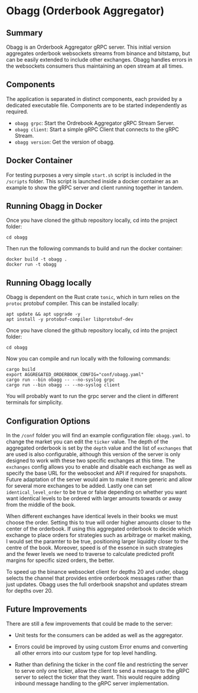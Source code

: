 # Obagg (Orderbook Aggregator)

## Summary

Obagg is an Orderbook Aggregator gRPC server. This initial version aggregates
orderbook websockets streams from binance and bitstamp, but can be easily
extended to include other exchanges. Obagg handles errors in the websockets
consumers thus maintaining an open stream at all times.

## Components

The application is separated in distinct components, each provided by a
dedicated executable file. Components are to be started independently as
required.

- `obagg grpc`: Start the Ordrebook Aggregator gRPC Stream Server.
- `obagg client`: Start a simple gRPC Client that connects to the gRPC Stream.
- `obagg version`: Get the version of obagg.


## Docker Container

For testing purposes a very simple `start.sh` script is included in the
`/scripts` folder. This script is launched inside a docker container as an
example to show the gRPC server and client running together in tandem.

## Running Obagg in Docker

Once you have cloned the github repository locally, cd into the project folder:

```cd obagg```

Then run the following commands to build and run the docker container:

```
docker build -t obagg .
docker run -t obagg
```

## Running Obagg locally

Obagg is dependent on the Rust crate `tonic`, which in turn relies on the
`protoc` protobuf compiler. This can be installed locally:

```
apt update && apt upgrade -y
apt install -y protobuf-compiler libprotobuf-dev
```

Once you have cloned the github repository locally, cd into the project folder:

```cd obagg```

Now you can compile and run locally with the following commands:
```
cargo build
export AGGREGATED_ORDERBOOK_CONFIG="conf/obagg.yaml"
cargo run --bin obagg -- --no-syslog grpc
cargo run --bin obagg -- --no-syslog client
```

You will probably want to run the grpc server and the client in different
terminals for simplicity.


## Configuration Options

In the `/conf` folder you will find an example configuration file: `obagg.yaml`.
to change the market you can edit the `ticker` value. The depth of the
aggregated orderbook is set by the `depth` value and the list of `exchanges`
that are used is also configurable, although this version of the server is only
designed to work with these two specific exchanges at this time. The `exchanges`
config allows you to enable and disable each exchange as well as specify the
base URL for the websocket and API if required for snapshots. Future adaptation
of the server would aim to make it more generic and allow for several more
exchanges to be added. Lastly one can set `identical_level_order` to be true
or false depending on whether you want want identical levels to be ordered with
larger amounts towards or away from the middle of the book.

When different exchanges have identical levels in their books we must choose
the order. Setting this to true will order higher amounts closer to the center
of the orderbook. If using this aggregated orderbook to decide which exchange
to place orders for strategies such as arbitrage or market making, I would
set the paramter to be true, positioning larger liquidity closer to the centre
of the book. Moreover, speed is of the essence in such strategies and the fewer
levels we need to traverse to calculate predicted profit margins for specific
sized orders, the better.

To speed up the binance websocket client for depths 20 and under, obagg
selects the channel that provides entire orderbook messages rather than
just updates. Obagg uses the full orderbook snapshot and updates stream for
depths over 20.

## Future Improvements

There are still a few improvements that could be made to the server:

- Unit tests for the consumers can be added as well as the aggregator.

- Errors could be improved by using custom Error enums and converting all other
  errors into our custom type for top level handling.

- Rather than defining the ticker in the conf file and restricting the server
  to serve only one ticker, allow the client to send a message to the gRPC
  server to select the ticker that they want. This would require adding inbound 
  message handling to the gRPC server implementation.
